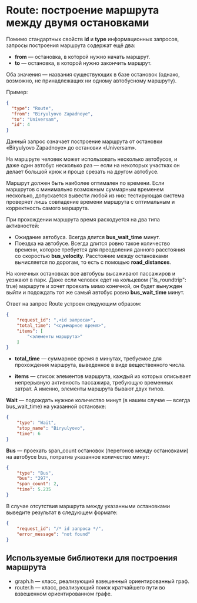 # **Route**: построение маршрута между двумя остановками

Помимо стандартных свойств **id** и **type** информационных запросов, запросы построения маршрута содержат ещё два:

* **from** — остановка, в которой нужно начать маршрут.
* **to** — остановка, в которой нужно закончить маршрут.

Оба значения — названия существующих в базе остановок (однако, возможно, не принадлежащих ни одному автобусному маршруту).

Пример:

```json
{
  "type": "Route",
  "from": "Biryulyovo Zapadnoye",
  "to": "Universam",
  "id": 4
}
```

Данный запрос означает построение маршрута от остановки «Biryulyovo Zapadnoye» до остановки «Universam».

На маршруте человек может использовать несколько автобусов, и даже один автобус несколько раз — если на некоторых участках он делает большой крюк и проще срезать на другом автобусе.

Маршрут должен быть наиболее оптимален по времени. Если маршрутов с минимально возможным суммарным временем несколько, допускается вывести любой из них: тестирующая система проверяет лишь совпадение времени маршрута с оптимальным и корректность самого маршрута.

При прохождении маршрута время расходуется на два типа активностей:

* Ожидание автобуса. Всегда длится **bus_wait_time** минут.
* Поездка на автобусе. Всегда длится ровно такое количество времени, которое требуется для преодоления данного расстояния со скоростью **bus_velocity**. Расстояние между остановками вычисляется по дорогам, то есть с помощью **road_distances**.

На конечных остановках все автобусы высаживают пассажиров и уезжают в парк. Даже если человек едет на кольцевом ("is_roundtrip": true) маршруте и хочет проехать мимо конечной, он будет вынужден выйти и подождать тот же самый автобус ровно **bus_wait_time** минут.

Ответ на запрос Route устроен следующим образом:

```json
{
    "request_id": ",<id запроса>",
    "total_time": "<суммарное время>",
    "items": [
        "<элементы маршрута>"
    ]
}
```

* **total_time** — суммарное время в минутах, требуемое для прохождения маршрута, выведенное в виде вещественного числа.

* **items** — список элементов маршрута, каждый из которых описывает непрерывную активность пассажира, требующую временных затрат. А именно, элементы маршрута бывают двух типов.

**Wait** — подождать нужное количество минут (в нашем случае — всегда bus_wait_time) на указанной остановке:

```json
{
    "type": "Wait",
    "stop_name": "Biryulyovo",
    "time": 6
}
```

**Bus** — проехать span_count остановок (перегонов между остановками) на автобусе bus, потратив указанное количество минут:

```json
{
    "type": "Bus",
    "bus": "297",
    "span_count": 2,
    "time": 5.235
}
```

В случае отсутствия маршрута между указанными остановками выведите результат в следующем формате:

```json
{
    "request_id": "/* id запроса */",
    "error_message": "not found"
}
```

## Используемые библиотеки для построения маршрута

* graph.h — класс, реализующий взвешенный ориентированный граф.
* router.h — класс, реализующий поиск кратчайшего пути во взвешенном ориентированном графе.
